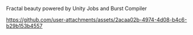 Fractal beauty powered by Unity Jobs and Burst Compiler

https://github.com/user-attachments/assets/2acaa02b-4974-4d08-b4c6-b29b153b4557

